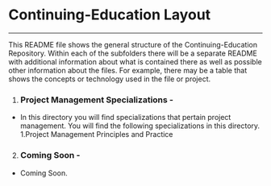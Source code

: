 # Continuing-Education Layout 
***
This README file shows the general structure of the Continuing-Education Repository.  Within each of the subfolders there will be a separate README with additional information about what is contained there as well as possible other information about the files. For example,  there may be a table that shows the concepts or technology used in the file or project.


1. ### Project Management Specializations - 
  * In this directory you will find specializations that pertain project management. You will find the following specializations in this directory.  
   1.Project Management Principles and Practice
2. ### Coming Soon - 
  * Coming Soon. 
